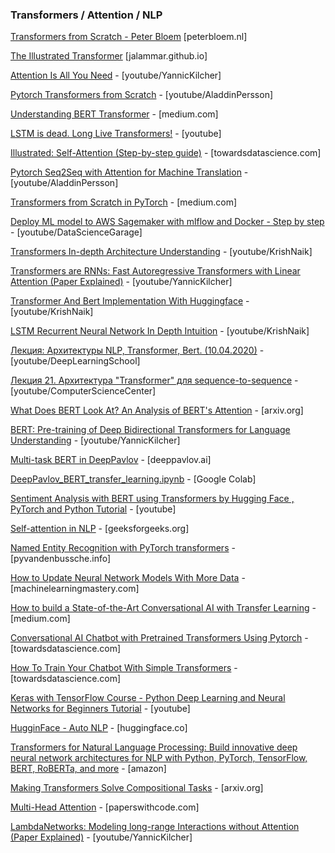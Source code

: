 ### Transformers / Attention / NLP

[Transformers from Scratch - Peter Bloem](http://peterbloem.nl/blog/transformers) [peterbloem.nl]

[The Illustrated Transformer](http://jalammar.github.io/illustrated-transformer/) [jalammar.github.io]

[Attention Is All You Need](https://www.youtube.com/watch?v=iDulhoQ2pro&ab_channel=YannicKilcher) - [youtube/YannicKilcher]

[Pytorch Transformers from Scratch](https://www.youtube.com/watch?v=U0s0f995w14#&ab_channel=AladdinPersson) - [youtube/AladdinPersson]

[Understanding BERT Transformer](https://medium.com/synapse-dev/understanding-bert-transformer-attention-isnt-all-you-need-5839ebd396db) - [medium.com]
    
[LSTM is dead. Long Live Transformers!](https://www.youtube.com/watch?v=S27pHKBEp30) - [youtube]

[Illustrated: Self-Attention (Step-by-step guide)](https://towardsdatascience.com/illustrated-self-attention-2d627e33b20a) - [towardsdatascience.com]
    
[Pytorch Seq2Seq with Attention for Machine Translation](https://www.youtube.com/watch?v=sQUqQddQtB4&ab_channel=AladdinPersson) - [youtube/AladdinPersson]

[Transformers from Scratch in PyTorch](https://medium.com/the-dl/transformers-from-scratch-in-pytorch-8777e346ca51) - [medium.com]

[Deploy ML model to AWS Sagemaker with mlflow and Docker - Step by step](https://www.youtube.com/watch?v=FsoSBsrcx9Q&ab_channel=DataScienceGarage) - [youtube/DataScienceGarage]

[Transformers In-depth Architecture Understanding](https://www.youtube.com/watch?v=SMZQrJ_L1vo&ab_channel=KrishNaik) - [youtube/KrishNaik]

[Transformers are RNNs: Fast Autoregressive Transformers with Linear Attention (Paper Explained)](https://www.youtube.com/watch?v=hAooAOFRsYc&ab_channel=YannicKilcher) - [youtube/YannicKilcher]
    
[Transformer And Bert Implementation With Huggingface](https://www.youtube.com/playlist?list=PLZoTAELRMXVOTsz2jZl2Oq3ntWPoKRKwv) - [youtube/KrishNaik]
    
[LSTM Recurrent Neural Network In Depth Intuition](https://www.youtube.com/watch?v=rdkIOM78ZPk&ab_channel=KrishNaik) - [youtube/KrishNaik]
    
[Лекция: Архитектуры NLP, Transformer, Bert. (10.04.2020)](https://www.youtube.com/watch?app=desktop&v=UEQ-XDDILls&ab_channel=DeepLearningSchool) - [youtube/DeepLearningSchool]

[Лекция 21. Архитектура "Transformer" для sequence-to-sequence](https://www.youtube.com/watch?app=desktop&v=ONuRVpJSvfY&ab_channel=ComputerScienceCenter) - [youtube/ComputerScienceCenter]

[What Does BERT Look At? An Analysis of BERT's Attention](https://arxiv.org/abs/1906.04341) - [arxiv.org]

[BERT: Pre-training of Deep Bidirectional Transformers for Language Understanding](https://www.youtube.com/watch?v=-9evrZnBorM&ab_channel=YannicKilcher) - [youtube/YannicKilcher]

[Multi-task BERT in DeepPavlov](http://docs.deeppavlov.ai/en/master/features/models/multitask_bert.html) - [deeppavlov.ai]

[DeepPavlov_BERT_transfer_learning.ipynb](https://colab.research.google.com/github/deepmipt/dp_tutorials/blob/master/Tutorial_2_DeepPavlov_BERT_transfer_learning.ipynb) - [Google Colab]

[Sentiment Analysis with BERT using Transformers by Hugging Face , PyTorch and Python Tutorial](https://www.youtube.com/playlist?list=PLEJK-H61XlwxpfpVzt3oDLQ8vr1XiEhev) - [youtube]

[Self-attention in NLP](https://www.geeksforgeeks.org/self-attention-in-nlp/) - [geeksforgeeks.org]

[Named Entity Recognition with PyTorch transformers](http://pyvandenbussche.info/2019/named-entity-recognition-with-pytorch-transformers/) - [pyvandenbussche.info]
    
[How to Update Neural Network Models With More Data](https://machinelearningmastery.com/update-neural-network-models-with-more-data/) - [machinelearningmastery.com]

[How to build a State-of-the-Art Conversational AI with Transfer Learning](https://medium.com/huggingface/how-to-build-a-state-of-the-art-conversational-ai-with-transfer-learning-2d818ac26313) - [medium.com]

[Conversational AI Chatbot with Pretrained Transformers Using Pytorch](https://towardsdatascience.com/conversational-ai-chatbot-with-pretrained-transformers-using-pytorch-55b5e8882fd3) - [towardsdatascience.com]

[How To Train Your Chatbot With Simple Transformers](https://towardsdatascience.com/how-to-train-your-chatbot-with-simple-transformers-da25160859f4) - [towardsdatascience.com]
    
[Keras with TensorFlow Course - Python Deep Learning and Neural Networks for Beginners Tutorial](https://www.youtube.com/watch?v=qFJeN9V1ZsI) - [youtube]
    
[HugginFace - Auto NLP](https://huggingface.co/docs/autonlp/index.html) - [huggingface.co]

[Transformers for Natural Language Processing: Build innovative deep neural network architectures for NLP with Python, PyTorch, TensorFlow, BERT, RoBERTa, and more](https://www.amazon.com/Transformers-Natural-Language-Processing-architectures-ebook/dp/B08S977X8K) - [amazon]
    
[Making Transformers Solve Compositional Tasks](https://arxiv.org/abs/2108.04378) - [arxiv.org]

[Multi-Head Attention](https://paperswithcode.com/method/multi-head-attention) - [paperswithcode.com]

[LambdaNetworks: Modeling long-range Interactions without Attention (Paper Explained)](https://www.youtube.com/watch?v=3qxJ2WD8p4w&list=RDCMUCZHmQk67mSJgfCCTn7xBfew&index=24&ab_channel=YannicKilcher) - [youtube/YannicKilcher]
